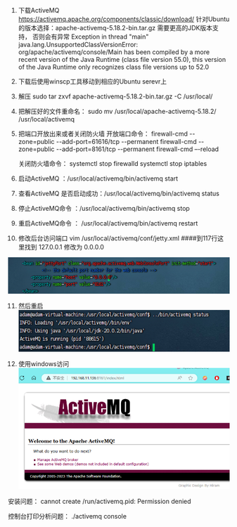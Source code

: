 1. 下载ActiveMQ
https://activemq.apache.org/components/classic/download/
针对Ubuntu的版本选择：apache-activemq-5.18.2-bin.tar.gz
需要更高的JDK版本支持， 否则会有异常
   Exception in thread "main" java.lang.UnsupportedClassVersionError: org/apache/activemq/console/Main has been compiled by a more recent version of the Java Runtime (class file version 55.0), this version of the Java Runtime only recognizes class file versions up to 52.0

2. 下载后使用winscp工具移动到相应的Ubuntu serevr上
3. 解压
   sudo tar zxvf apache-activemq-5.18.2-bin.tar.gz -C /usr/local/
4. 把解压好的文件重命名：
   sudo mv /usr/local/apache-activemq-5.18.2/ /usr/local/activemq
5. 把端口开放出来或者关闭防火墙
   开放端口命令：
   firewall-cmd --zone=public --add-port=61616/tcp --permanent
   firewall-cmd --zone=public --add-port=8161/tcp --permanent
   firewall-cmd –-reload

   关闭防火墙命令：
   systemctl stop firewalld
   systemctl stop iptables

6. 启动ActiveMQ ：/usr/local/activemq/bin/activemq start

7. 查看ActiveMQ 是否启动成功：/usr/local/activemq/bin/activemq status

8. 停止ActiveMQ命令 ：/usr/local/activemq/bin/activemq stop

9. 重启ActiveMQ命令 ： /usr/local/activemq/bin/activemq restart

10. 修改后台访问端口
    vim /usr/local/activemq/conf/jetty.xml
    ####到117行这里找到 127.0.0.1 修改为 0.0.0.0

    <bean id="jettyPort" class="org.apache.activemq.web.WebConsolePort" init-method="start">
             <!-- the default port number for the web console -->
        <property name="host" value="0.0.0.0"/>
        <property name="port" value="8161"/>
    </bean>
![img_2.png](img_2.png)

11. 然后重启
![img_1.png](img_1.png)

12. 使用windows访问
![img.png](img.png)


安装问题：
cannot create /run/activemq.pid: Permission denied


控制台打印分析问题：
./activemq console
